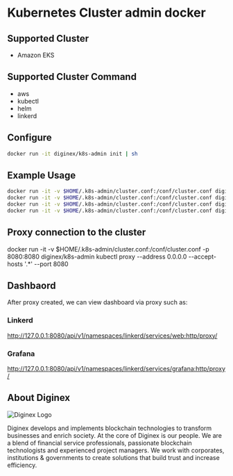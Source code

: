 # Kubernetes Cluster admin docker

## Supported Cluster

* Amazon EKS

## Supported Cluster Command

* aws
* kubectl
* helm
* linkerd

## Configure

```sh
docker run -it diginex/k8s-admin init | sh
```

## Example Usage

```sh
docker run -it -v $HOME/.k8s-admin/cluster.conf:/conf/cluster.conf diginex/k8s-admin kubectl get pods
docker run -it -v $HOME/.k8s-admin/cluster.conf:/conf/cluster.conf diginex/k8s-admin linkerd version
docker run -it -v $HOME/.k8s-admin/cluster.conf:/conf/cluster.conf diginex/k8s-admin aws
docker run -it -v $HOME/.k8s-admin/cluster.conf:/conf/cluster.conf diginex/k8s-admin helm version
```

## Proxy connection to the cluster

docker run -it -v $HOME/.k8s-admin/cluster.conf:/conf/cluster.conf -p 8080:8080 diginex/k8s-admin kubectl proxy --address 0.0.0.0 --accept-hosts '.*' --port 8080

## Dashbaord

After proxy created, we can view dashboard via proxy such as:

### Linkerd

<http://127.0.0.1:8080/api/v1/namespaces/linkerd/services/web:http/proxy/>

### Grafana

<http://127.0.0.1:8080/api/v1/namespaces/linkerd/services/grafana:http/proxy/>

## About Diginex

![Diginex Logo](https://www.diginex.com/wp-content/uploads/2018/09/diginex_chain_logo_-01-copy.png)

Diginex develops and implements blockchain technologies to transform businesses and enrich society. At the core of Diginex is our people. We are a blend of financial service professionals, passionate blockchain technologists and experienced project managers. We work with corporates, institutions & governments to create solutions that build trust and increase efficiency.